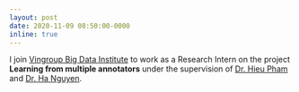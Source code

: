 ```yaml
---
layout: post
date: 2020-11-09 08:50:00-0000
inline: true
---
```


I join [Vingroup Big Data Institute](https://vinbigdata.com/en/) to work as a Research Intern on the project **Learning from multiple annotators** under the supervision of [Dr. Hieu Pham](https://scholar.google.com/citations?user=mXcFcNkAAAAJ&hl=en) and [Dr. Ha Nguyen](https://scholar.google.com/citations?user=ELjIUyAAAAAJ&hl=en). 
